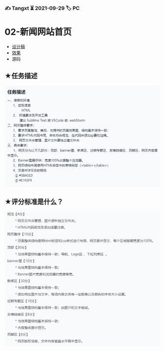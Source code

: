 ### ✍️ Tangxt ⏳ 2021-09-29 🏷️ PC

# 02-新闻网站首页

- [设计稿](./new-index-design.png)
- [效果](./index.html)
- 源码

## ★任务描述

![任务描述](assets/img/2021-09-29-21-19-53.png)

## ★评分标准是什么？

![评分标准](assets/img/2021-09-29-21-21-10.png)

